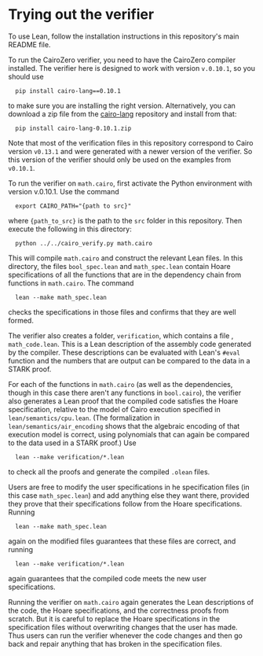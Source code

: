 Trying out the verifier
=======================

To use Lean, follow the installation instructions in this repository's main README file.

To run the CairoZero verifier, you need to have the CairoZero compiler installed.
The verifier here is designed to work with version `v.0.10.1`, so you should use
```
  pip install cairo-lang==0.10.1
```
to make sure you are installing the right version. Alternatively, you can download a zip file from
the [cairo-lang](https://github.com/starkware-libs/cairo-lang/releases/tag/v0.10.1) repository
and install from that:
```
  pip install cairo-lang-0.10.1.zip
```
Note that most of the verification files in this repository correspond to Cairo version `v0.13.1`
and were generated with a newer version of the verifier. So this version of the verifier should only
be used on the examples from `v0.10.1`.

To run the verifier on `math.cairo`, first activate the Python environment with version v.0.10.1.
Use the command
```
  export CAIRO_PATH="{path to src}"
```
where `{path_to_src}` is the path to the `src` folder in this repository. Then execute the following
in this directory:
```
  python ../../cairo_verify.py math.cairo
```
This will compile `math.cairo` and construct the relevant Lean files. In this directory, the files
`bool_spec.lean` and `math_spec.lean` contain Hoare specifications of all the functions that are in
the dependency chain from functions in `math.cairo`. The command
```
  lean --make math_spec.lean
```
checks the specifications in those files and confirms that they are well formed.

The verifier also creates a folder, `verification`, which contains a file , `math_code.lean`. This
is a Lean description of the assembly code generated by the compiler. These descriptions can be
evaluated with Lean's `#eval` function and the numbers that are output can be compared to the data
in a STARK proof.

For each of the functions in `math.cairo` (as well as the dependencies, though in this case there
aren't any functions in `bool.cairo`), the verifier also generates a Lean proof that the compiled
code satisfies the Hoare specification, relative to the model of Cairo execution specified in
`lean/semantics/cpu.lean`. (The formalization in `lean/semantics/air_encoding` shows that the
algebraic encoding of that execution model is correct, using polynomials that can again be compared
to the data used in a STARK proof.) Use
```
  lean --make verification/*.lean
```
to check all the proofs and generate the compiled `.olean` files.

Users are free to modify the user specifications in he specification files (in this case
`math_spec.lean`) and add anything else they want there, provided they prove that their
specifications follow from the Hoare specifications. Running
```
  lean --make math_spec.lean
```
again on the modified files guarantees that these files are correct, and running
```
  lean --make verification/*.lean
```
again guarantees that the compiled code meets the new user specifications.

Running the verifier on `math.cairo` again generates the Lean descriptions of the code, the Hoare
specifications, and the correctness proofs from scratch. But it is careful to replace the Hoare
specifications in the specification files without overwriting changes that the user has made. Thus
users can run the verifier whenever the code changes and then go back and repair anything that has
broken in the specification files.
